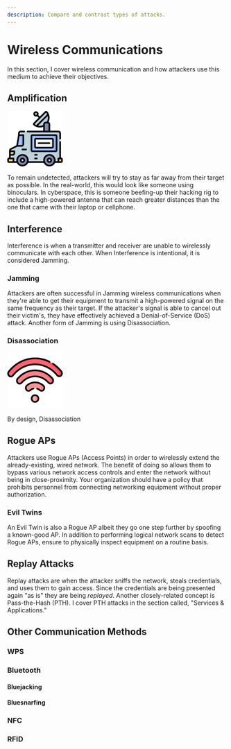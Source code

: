 ```yaml
---
description: Compare and contrast types of attacks.
---
```


# Wireless Communications

In this section, I cover wireless communication and how attackers use this medium to achieve their objectives. 

## Amplification

![](../../.gitbook/assets/mobile-unit%20%281%29.png)

To remain undetected, attackers will try to stay as far away from their target as possible. In the real-world, this would look like someone using binoculars. In cyberspace, this is someone beefing-up their hacking rig to include a high-powered antenna that can reach greater distances than the one that came with their laptop or cellphone.

## Interference

Interference is when a transmitter and receiver are unable to wirelessly communicate with each other. When Interference is intentional, it is considered Jamming. 

### Jamming

Attackers are often successful in Jamming wireless communications when they're able to get their equipment to transmit a high-powered signal on the same frequency as their target. If the attacker's signal is able to cancel out their victim's, they have effectively achieved a Denial-of-Service \(DoS\) attack. Another form of Jamming is using Disassociation. 

### Disassociation

![](../../.gitbook/assets/wifi-signal.png)

By design, Disassociation 

## Rogue APs

Attackers use Rogue APs \(Access Points\) in order to wirelessly extend the already-existing, wired network. The benefit of doing so allows them to bypass various network access controls and enter the network without being in close-proximity. Your organization should have a policy that prohibits personnel from connecting networking equipment without proper authorization. 

### Evil Twins

An Evil Twin is also a Rogue AP albeit they go one step further by spoofing a known-good AP. In addition to performing logical network scans to detect Rogue APs, ensure to physically inspect equipment on a routine basis.  

## Replay Attacks

Replay attacks are when the attacker sniffs the network, steals credentials, and uses them to gain access. Since the credentials are being presented again "as is" they are being _replayed_. Another closely-related concept is Pass-the-Hash \(PTH\). I cover PTH attacks in the section called, "Services & Applications."

## Other Communication Methods

### WPS

### Bluetooth

#### Bluejacking

#### Bluesnarfing

### NFC

### RFID



